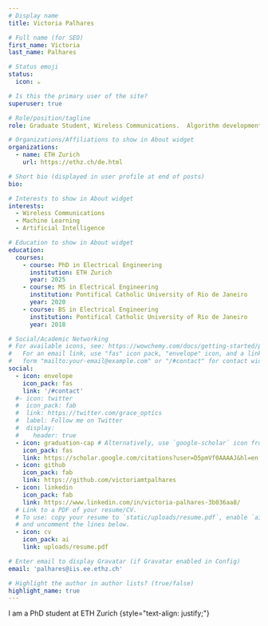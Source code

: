 ```yaml
---
# Display name
title: Victoria Palhares

# Full name (for SEO)
first_name: Victoria
last_name: Palhares

# Status emoji
status:
  icon: ☕️

# Is this the primary user of the site?
superuser: true

# Role/position/tagline
role: Graduate Student, Wireless Communications.  Algorithm development for wireless systems.

# Organizations/Affiliations to show in About widget
organizations:
  - name: ETH Zurich
    url: https://ethz.ch/de.html

# Short bio (displayed in user profile at end of posts)
bio:  

# Interests to show in About widget
interests:
  - Wireless Communications
  - Machine Learning
  - Artificial Intelligence

# Education to show in About widget
education:
  courses:
    - course: PhD in Electrical Engineering
      institution: ETH Zurich
      year: 2025
    - course: MS in Electrical Engineering
      institution: Pontifical Catholic University of Rio de Janeiro
      year: 2020
    - course: BS in Electrical Engineering
      institution: Pontifical Catholic University of Rio de Janeiro
      year: 2018

# Social/Academic Networking
# For available icons, see: https://wowchemy.com/docs/getting-started/page-builder/#icons
#   For an email link, use "fas" icon pack, "envelope" icon, and a link in the
#   form "mailto:your-email@example.com" or "/#contact" for contact widget.
social:
  - icon: envelope
    icon_pack: fas
    link: '/#contact'
  #- icon: twitter
  #  icon_pack: fab
  #  link: https://twitter.com/grace_optics
  #  label: Follow me on Twitter
  #  display:
  #    header: true
  - icon: graduation-cap # Alternatively, use `google-scholar` icon from `ai` icon pack
    icon_pack: fas
    link: https://scholar.google.com/citations?user=D5pmVf0AAAAJ&hl=en
  - icon: github
    icon_pack: fab
    link: https://github.com/victoriamtpalhares
  - icon: linkedin
    icon_pack: fab
    link: https://www.linkedin.com/in/victoria-palhares-3b036aa8/
  # Link to a PDF of your resume/CV.
  # To use: copy your resume to `static/uploads/resume.pdf`, enable `ai` icons in `params.yaml`,
  # and uncomment the lines below.
  - icon: cv
    icon_pack: ai
    link: uploads/resume.pdf

# Enter email to display Gravatar (if Gravatar enabled in Config)
email: 'palhares@iis.ee.ethz.ch'

# Highlight the author in author lists? (true/false)
highlight_name: true
---
```


I am a PhD student at ETH Zurich
{style="text-align: justify;"}
